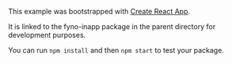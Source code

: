 This example was bootstrapped with [Create React App](https://github.com/facebook/create-react-app).

It is linked to the fyno-inapp package in the parent directory for development purposes.

You can run `npm install` and then `npm start` to test your package.
